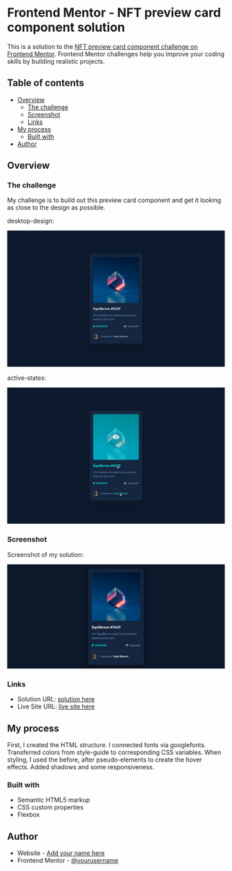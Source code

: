 # Frontend Mentor - NFT preview card component solution

This is a solution to the [NFT preview card component challenge on Frontend Mentor](https://www.frontendmentor.io/challenges/nft-preview-card-component-SbdUL_w0U). Frontend Mentor challenges help you improve your coding skills by building realistic projects. 

## Table of contents

- [Overview](#overview)
  - [The challenge](#the-challenge)
  - [Screenshot](#screenshot)
  - [Links](#links)
- [My process](#my-process)
  - [Built with](#built-with)
- [Author](#author)


## Overview

### The challenge

My challenge is to build out this preview card component and get it looking as close to the design as possible.

desktop-design:

![desktop-design](./design/desktop-design.jpg)

active-states:

![screenshot](./design/active-states.jpg)

### Screenshot

Screenshot of my solution:

![screenshot](./Screenshot.png)

### Links

- Solution URL: [solution here](https://your-solution-url.com)
- Live Site URL: [live site here](https://maxtarasevich.github.io/nft-preview-card-component-main/)

## My process

First, I сreated the HTML structure.
I connected fonts via googlefonts.
Transferred colors from style-guide to corresponding СSS variables.
When styling, I used the before, after pseudo-elements to create the hover effects. Added shadows and some responsiveness.

### Built with

- Semantic HTML5 markup
- CSS custom properties
- Flexbox

## Author

- Website - [Add your name here](https://www.your-site.com)
- Frontend Mentor - [@yourusername](https://www.frontendmentor.io/profile/yourusername)